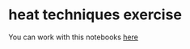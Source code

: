 # heat techniques exercise

You can work with this notebooks [here](https://mybinder.org/v2/gh/ywack/heat-techniques-exercise/HEAD)
